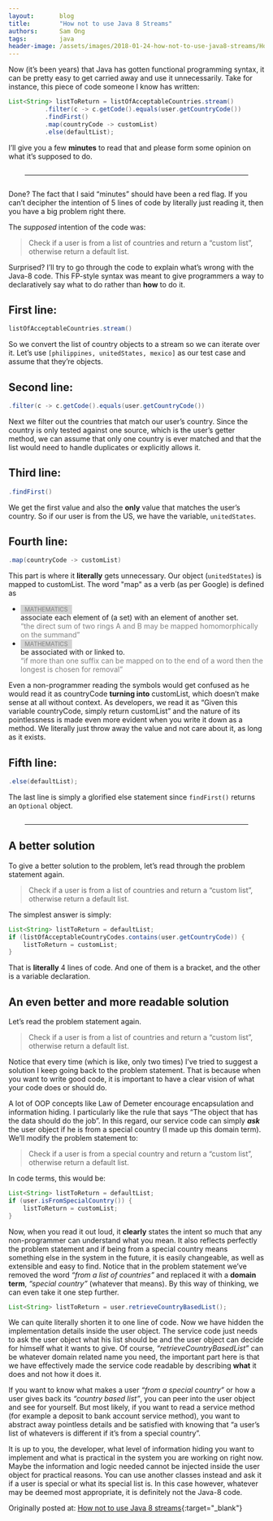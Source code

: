 ```yaml
---
layout:       blog
title:        "How not to use Java 8 Streams"
authors:      Sam Ong
tags:         java
header-image: /assets/images/2018-01-24-how-not-to-use-java8-streams/HowNotToUseJava8Streams2.png
---
```


Now (it’s been years) that Java has gotten functional programming syntax, it can be pretty easy to get carried away and use it unnecessarily. Take for instance, this piece of code someone I know has written:

```java
List<String> listToReturn = listOfAcceptableCountries.stream()
          .filter(c -> c.getCode().equals(user.getCountryCode())
          .findFirst()
          .map(countryCode -> customList)
          .else(defaultList);
```

I’ll give you a few **minutes** to read that and please form some opinion on what it’s supposed to do.

<hr style="margin: 2em 2rem">

Done? The fact that I said “minutes” should have been a red flag. If you can’t decipher the intention of 5 lines of code by literally just reading it, then you have a big problem right there.

The *supposed* intention of the code was:

> Check if a user is from a list of countries and return a “custom list”, otherwise return a default list.

Surprised? I’ll try to go through the code to explain what’s wrong with the Java-8 code. This FP-style syntax was meant to give programmers a way to declaratively say what to do rather than **how** to do it.

## First line:

```java
listOfAcceptableCountries.stream()
```
So we convert the list of country objects to a stream so we can iterate over it. Let’s use <code style="white-space: nowrap">[philippines, unitedStates, mexico]</code> as our test case and assume that they’re objects.

## Second line:

```java
.filter(c -> c.getCode().equals(user.getCountryCode())
```
Next we filter out the countries that match our user’s country. Since the country is only tested against one source, which is the user’s getter method, we can assume that only one country is ever matched and that the list would need to handle duplicates or explicitly allows it.

## Third line:

```java
.findFirst()
```
We get the first value and also the **only** value that matches the user’s country. So if our user is from the US, we have the variable, `unitedStates`.

## Fourth line:

```java
.map(countryCode -> customList)
```

This part is where it **literally** gets unnecessary. Our object (`unitedStates`) is mapped to customList. The word "map" as a verb (as per Google) is defined as

* <small style="padding: 0.125rem 0.5rem; background-color: lightgray; color: gray">MATHEMATICS</small> 
  <div>associate each element of (a set) with an element of another set.</div>
  <div style="color: gray">“the direct sum of two rings A and B may be mapped homomorphically on the summand”</div>
* <small style="padding: 0.125rem 0.5rem; background-color: lightgray; color: gray">MATHEMATICS</small>
  <div>be associated with or linked to.</div>
  <div style="color: gray">“if more than one suffix can be mapped on to the end of a word then the longest is chosen for removal”</div>

Even a non-programmer reading the symbols would get confused as he would read it as countryCode **turning into** customList, which doesn’t make sense at all without context. As developers, we read it as “Given this variable countryCode, simply return customList” and the nature of its pointlessness is made even more evident when you write it down as a method. We literally just throw away the value and not care about it, as long as it exists.

## Fifth line:

```java
.else(defaultList);
```

The last line is simply a glorified else statement since `findFirst()` returns an `Optional` object.

<hr style="margin: 2em 2rem">

## A better solution

To give a better solution to the problem, let’s read through the problem statement again.

> Check if a user is from a list of countries and return a “custom list”, otherwise return a default list.

The simplest answer is simply:

```java
List<String> listToReturn = defaultList;
if (listOfAcceptableCountryCodes.contains(user.getCountryCode)) {
    listToReturn = customList;
}
```

That is **literally** 4 lines of code. And one of them is a bracket, and the other is a variable declaration.

## An even better and more readable solution

Let’s read the problem statement again.

> Check if a user is from a list of countries and return a “custom list”, otherwise return a default list.

Notice that every time (which is like, only two times) I’ve tried to suggest a solution I keep going back to the problem statement. That is because when you want to write good code, it is important to have a clear vision of what your code does or should do.

A lot of OOP concepts like Law of Demeter encourage encapsulation and information hiding. I particularly like the rule that says “The object that has the data should do the job”. In this regard, our service code can simply ***ask*** the user object if he is from a special country (I made up this domain term). We’ll modify the problem statement to:

> Check if a user is from a special country and return a “custom list”, otherwise return a default list.

In code terms, this would be:

```java
List<String> listToReturn = defaultList;
if (user.isFromSpecialCountry()) {
    listToReturn = customList;
}
```

Now, when you read it out loud, it **clearly** states the intent so much that any non-programmer can understand what you mean. It also reflects perfectly the problem statement and if being from a special country means something else in the system in the future, it is easily changeable, as well as extensible and easy to find. Notice that in the problem statement we’ve removed the word *“from a list of countries”* and replaced it with a **domain term**, *“special country”* (whatever that means). By this way of thinking, we can even take it one step further.

```java
List<String> listToReturn = user.retrieveCountryBasedList();
```

We can quite literally shorten it to one line of code. Now we have hidden the implementation details inside the user object. The service code just needs to ask the user object what his list should be and the user object can decide for himself what it wants to give. Of course, *“retrieveCountryBasedList”* can be whatever domain related name you need, the important part here is that we have effectively made the service code readable by describing **what** it does and not how it does it.

If you want to know what makes a user *“from a special country”* or how a user gives back its *“country based list”*, you can peer into the user object and see for yourself. But most likely, if you want to read a service method (for example a deposit to bank account service method), you want to abstract away pointless details and be satisfied with knowing that “a user’s list of whatevers is different if it’s from a special country”.

It is up to you, the developer, what level of information hiding you want to implement and what is practical in the system you are working on right now. Maybe the information and logic needed cannot be injected inside the user object for practical reasons. You can use another classes instead and ask it if a user is special or what its special list is. In this case however, whatever may be deemed most appropriate, it is definitely not the Java-8 code.

Originally posted at: [How not to use Java 8 streams](https://medium.com/@samong05/how-not-to-use-java-8-streams-4b399f7af2d4){:target="_blank"}











